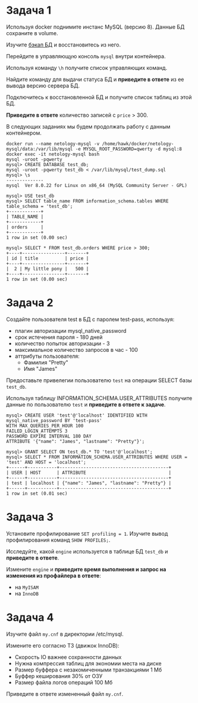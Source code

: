 # Задача 1

Используя docker поднимите инстанс MySQL (версию 8). Данные БД сохраните в volume.

Изучите [бэкап БД](https://github.com/netology-code/virt-homeworks/tree/master/06-db-03-mysql/test_data) и 
восстановитесь из него.

Перейдите в управляющую консоль `mysql` внутри контейнера.

Используя команду `\h` получите список управляющих команд.

Найдите команду для выдачи статуса БД и **приведите в ответе** из ее вывода версию сервера БД.

Подключитесь к восстановленной БД и получите список таблиц из этой БД.

**Приведите в ответе** количество записей с `price` > 300.

В следующих заданиях мы будем продолжать работу с данным контейнером.

```
docker run --name netology-mysql -v /home/hawk/docker/netology-mysql/data:/var/lib/mysql -e MYSQL_ROOT_PASSWORD=qwerty -d mysql:8
docker exec -it netology-mysql bash
mysql -uroot -pqwerty
mysql> CREATE DATABASE test_db;
mysql -uroot -pqwerty test_db < /var/lib/mysql/test_dump.sql
mysql> \s
--------------
mysql  Ver 8.0.22 for Linux on x86_64 (MySQL Community Server - GPL)

mysql> USE test_db
mysql> SELECT table_name FROM information_schema.tables WHERE table_schema = 'test_db';
+------------+
| TABLE_NAME |
+------------+
| orders     |
+------------+
1 row in set (0.00 sec)

mysql> SELECT * FROM test_db.orders WHERE price > 300;
+----+----------------+-------+
| id | title          | price |
+----+----------------+-------+
|  2 | My little pony |   500 |
+----+----------------+-------+
1 row in set (0.00 sec)
```

# Задача 2

Создайте пользователя test в БД c паролем test-pass, используя:
- плагин авторизации mysql_native_password
- срок истечения пароля - 180 дней 
- количество попыток авторизации - 3 
- максимальное количество запросов в час - 100
- аттрибуты пользователя:
    - Фамилия "Pretty"
    - Имя "James"

Предоставьте привелегии пользователю `test` на операции SELECT базы `test_db`.
    
Используя таблицу INFORMATION_SCHEMA.USER_ATTRIBUTES получите данные по пользователю `test` и 
**приведите в ответе к задаче**.
```
mysql> CREATE USER 'test'@'localhost' IDENTIFIED WITH mysql_native_password BY 'test-pass'
WITH MAX_QUERIES_PER_HOUR 100
FAILED_LOGIN_ATTEMPTS 3
PASSWORD EXPIRE INTERVAL 180 DAY 
ATTRIBUTE '{"name": "James", "lastname": "Pretty"}';

mysql> GRANT SELECT ON test_db.* TO 'test'@'localhost';
mysql> SELECT * FROM INFORMATION_SCHEMA.USER_ATTRIBUTES WHERE USER = 'test' AND HOST = 'localhost';
+------+-----------+-----------------------------------------+
| USER | HOST      | ATTRIBUTE                               |
+------+-----------+-----------------------------------------+
| test | localhost | {"name": "James", "lastname": "Pretty"} |
+------+-----------+-----------------------------------------+
1 row in set (0.01 sec)

```
# Задача 3

Установите профилирование `SET profiling = 1`.
Изучите вывод профилирования команд `SHOW PROFILES;`.

Исследуйте, какой `engine` используется в таблице БД `test_db` и **приведите в ответе**.

Измените `engine` и **приведите время выполнения и запрос на изменения из профайлера в ответе**:
- на `MyISAM`
- на `InnoDB`

# Задача 4 

Изучите файл `my.cnf` в директории /etc/mysql.

Измените его согласно ТЗ (движок InnoDB):
- Скорость IO важнее сохранности данных
- Нужна компрессия таблиц для экономии места на диске
- Размер буффера с незакомиченными транзакциями 1 Мб
- Буффер кеширования 30% от ОЗУ
- Размер файла логов операций 100 Мб

Приведите в ответе измененный файл `my.cnf`.
